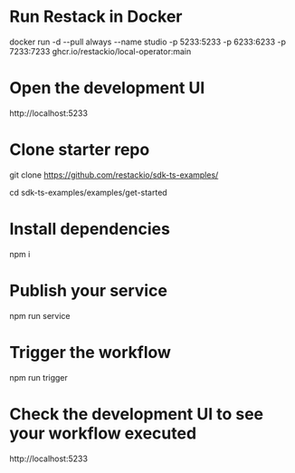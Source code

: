 # Run Restack in Docker
docker run -d --pull always --name studio -p 5233:5233 -p 6233:6233 -p 7233:7233 ghcr.io/restackio/local-operator:main

# Open the development UI
http://localhost:5233

# Clone starter repo
git clone https://github.com/restackio/sdk-ts-examples/

cd sdk-ts-examples/examples/get-started

# Install dependencies
npm i

# Publish your service
npm run service

# Trigger the workflow
npm run trigger

# Check the development UI to see your workflow executed
http://localhost:5233
